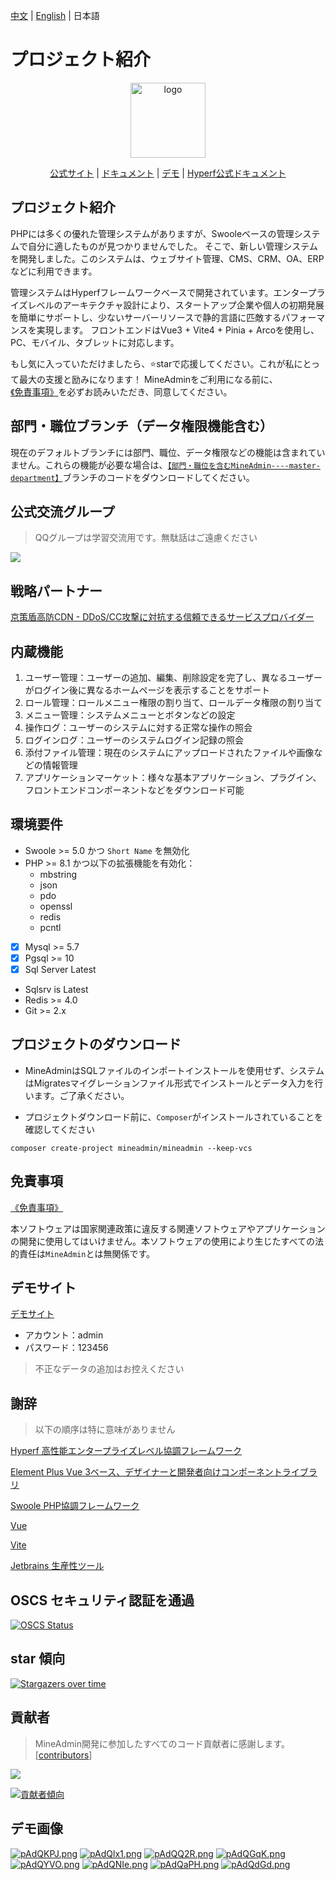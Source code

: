 [中文](./README.md) | [English](./README-en.md) | 日本語
# プロジェクト紹介

<p align="center">
    <img src="https://doc2.mineadmin.com/logo.svg" width="120" alt="logo" />
</p>
<p align="center">
    <a href="https://www.mineadmin.com" target="_blank">公式サイト</a> |
    <a href="https://doc.mineadmin.com" target="_blank">ドキュメント</a> | 
    <a href="https://demo.mineadmin.com" target="_blank">デモ</a> |
    <a href="https://hyperf.wiki/3.0/#/" target="_blank">Hyperf公式ドキュメント</a> 
</p>

## プロジェクト紹介

PHPには多くの優れた管理システムがありますが、Swooleベースの管理システムで自分に適したものが見つかりませんでした。
そこで、新しい管理システムを開発しました。このシステムは、ウェブサイト管理、CMS、CRM、OA、ERPなどに利用できます。

管理システムはHyperfフレームワークベースで開発されています。エンタープライズレベルのアーキテクチャ設計により、スタートアップ企業や個人の初期発展を簡単にサポートし、少ないサーバーリソースで静的言語に匹敵するパフォーマンスを実現します。
フロントエンドはVue3 + Vite4 + Pinia + Arcoを使用し、PC、モバイル、タブレットに対応します。

もし気に入っていただけましたら、⭐starで応援してください。これが私にとって最大の支援と励みになります！
MineAdminをご利用になる前に、[《免責事項》](https://doc.mineadmin.com/guide/start/declaration.html)を必ずお読みいただき、同意してください。

## 部門・職位ブランチ（データ権限機能含む）
現在のデフォルトブランチには部門、職位、データ権限などの機能は含まれていません。これらの機能が必要な場合は、[`【部門・職位を含むMineAdmin----master-department】`](https://github.com/mineadmin/MineAdmin/tree/master-department)ブランチのコードをダウンロードしてください。

## 公式交流グループ
> QQグループは学習交流用です。無駄話はご遠慮ください

<a href="https://qm.qq.com/q/PJnEgr4D8C">
  <img src="https://svg.hamm.cn/badge.svg?key=QQ群&value=150105478" />
</a>

## 戦略パートナー
[京策盾高防CDN - DDoS/CC攻撃に対抗する信頼できるサービスプロバイダー](https://www.jcdun.com/guoneigaofangcdn)

## 内蔵機能

1. ユーザー管理：ユーザーの追加、編集、削除設定を完了し、異なるユーザーがログイン後に異なるホームページを表示することをサポート
2. ロール管理：ロールメニュー権限の割り当て、ロールデータ権限の割り当て
3. メニュー管理：システムメニューとボタンなどの設定
4. 操作ログ：ユーザーのシステムに対する正常な操作の照会
5. ログインログ：ユーザーのシステムログイン記録の照会
6. 添付ファイル管理：現在のシステムにアップロードされたファイルや画像などの情報管理
7. アプリケーションマーケット：様々な基本アプリケーション、プラグイン、フロントエンドコンポーネントなどをダウンロード可能

## 環境要件

- Swoole >= 5.0 かつ `Short Name` を無効化
- PHP >= 8.1 かつ以下の拡張機能を有効化：
  - mbstring
  - json
  - pdo
  - openssl
  - redis
  - pcntl
- [x] Mysql >= 5.7
- [x] Pgsql >= 10
- [x] Sql Server Latest
- Sqlsrv is Latest
- Redis >= 4.0
- Git >= 2.x

## プロジェクトのダウンロード
- MineAdminはSQLファイルのインポートインストールを使用せず、システムはMigratesマイグレーションファイル形式でインストールとデータ入力を行います。ご了承ください。

- プロジェクトダウンロード前に、`Composer`がインストールされていることを確認してください
```shell
composer create-project mineadmin/mineadmin --keep-vcs
```

## 免責事項
[《免責事項》](https://doc.mineadmin.com/guide/start/declaration.html)

本ソフトウェアは国家関連政策に違反する関連ソフトウェアやアプリケーションの開発に使用してはいけません。本ソフトウェアの使用により生じたすべての法的責任は`MineAdmin`とは無関係です。

## デモサイト

[デモサイト](https://demo.mineadmin.com)
- アカウント：admin
- パスワード：123456

> 不正なデータの追加はお控えください

## 謝辞

> 以下の順序は特に意味がありません

[Hyperf 高性能エンタープライズレベル協調フレームワーク](https://hyperf.io/)

[Element Plus Vue 3ベース、デザイナーと開発者向けコンポーネントライブラリ](https://element-plus.org/)

[Swoole PHP協調フレームワーク](https://www.swoole.com)

[Vue](https://vuejs.org/)

[Vite](https://vitejs.cn/)

[Jetbrains 生産性ツール](https://www.jetbrains.com/)

## OSCS セキュリティ認証を通過
[![OSCS Status](https://www.oscs1024.com/platform/badge/kanyxmo/MineAdmin.svg?size=large)](https://www.murphysec.com/dr/9ztZvuSN6OLFjCDGVo)

## star 傾向

[![Stargazers over time](https://starchart.cc/mineadmin/mineadmin.svg)](https://starchart.cc/mineadmin/mineadmin.svg)

## 貢献者

> MineAdmin開発に参加したすべてのコード貢献者に感謝します。 [[contributors](https://github.com/mineadmin/mineadmin/graphs/contributors)]
<a href="https://github.com/mineadmin/mineadmin/graphs/contributors">
<img src="https://contrib.rocks/image?repo=mineadmin/mineadmin" />
</a>

[![貢献者傾向](https://contributor-overtime-api.apiseven.com/contributors-svg?chart=contributorOverTime&repo=mineadmin/mineadmin)](https://www.apiseven.com/en/contributor-graph?chart=contributorOverTime&repo=mineadmin/mineadmin)

## デモ画像
[![pAdQKPJ.png](https://s21.ax1x.com/2024/10/22/pAdQKPJ.png)](https://imgse.com/i/pAdQKPJ)
[![pAdQlx1.png](https://s21.ax1x.com/2024/10/22/pAdQlx1.png)](https://imgse.com/i/pAdQlx1)
[![pAdQQ2R.png](https://s21.ax1x.com/2024/10/22/pAdQQ2R.png)](https://imgse.com/i/pAdQQ2R)
[![pAdQGqK.png](https://s21.ax1x.com/2024/10/22/pAdQGqK.png)](https://imgse.com/i/pAdQGqK)
[![pAdQYVO.png](https://s21.ax1x.com/2024/10/22/pAdQYVO.png)](https://imgse.com/i/pAdQYVO)
[![pAdQNIe.png](https://s21.ax1x.com/2024/10/22/pAdQNIe.png)](https://imgse.com/i/pAdQNIe)
[![pAdQaPH.png](https://s21.ax1x.com/2024/10/22/pAdQaPH.png)](https://imgse.com/i/pAdQaPH)
[![pAdQdGd.png](https://s21.ax1x.com/2024/10/22/pAdQdGd.png)](https://imgse.com/i/pAdQdGd)
